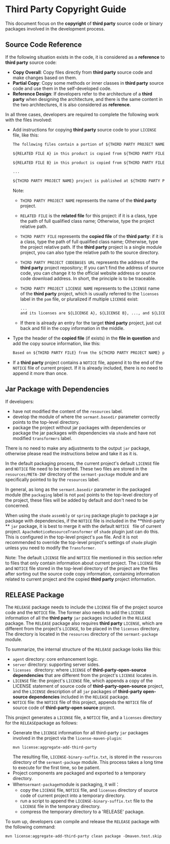 # Third Party Copyright Guide

This document focus on the **copyright** of **third party** source code or binary packages involved in the development process.

## Source Code Reference

If the following situation exists in the code, it is considered as a **reference** to **third party** source code:

- **Copy Overall**: Copy files directly from **third party** source code and make changes based on them.
- **Partial Copy**: Copy some methods or inner classes in **third party** source code and use them in the self-developed code.
- **Reference Design**: If developers refer to the architecture of a **third party** when designing the architecture, and there is the same content in the two architectures, it is also considered as **reference**.

In all three cases, developers are required to complete the following work with the files involved:

- Add instructions for copying **third party** source code to your `LICENSE` file, like this:
  ```txt
  The following files contain a portion of ${THIRD PARTY PROJECT NAME} project.
  
  ${RELATED FILE A} in this product is copied from ${THIRD PARTY FILE A} of ${THIRD PARTY PROJECT NAME} project.
  
  ${RELATED FILE B} in this product is copied from ${THIRD PARTY FILE B} of ${THIRD PARTY PROJECT NAME} project.
  
  ...
  
  ${THIRD PARTY PROJECT NAME} project is published at ${THIRD PARTY PROJECT CODEBASES URL} and its license is ${THIRD PARTY PROJECT LICENSE NAME}.
  ```
  Note:
  - `THIRD PARTY PROJECT NAME` represents the name of the **third party** project.
  - `RELATED FILE` is the **related file** for this project: if it is a class, type the path of full qualified class name; Otherwise, type the project relative path.
  - `THIRD PARTY FILE` represents the **copied file** of the **third party**: if it is a class, type the path of full qualified class name; Otherwise, type the project relative path. If the **third party** project is a single module project, you can also type the relative path to the source directory.
  - `THIRD PARTY PROJECT CODEBASES URL` represents the address of the **third party** project repository; If you can't find the address of source code, you can change it to the official website address or source code download address. In short, the principle is to be traceable.
  - `THIRD PARTY PROJECT LICENSE NAME` represents to the `LICENSE` name of the **third party** project, which is usually referred to the `licenses` label in the `pom` file, or pluralized if multiple `LICENSE` exist:
    
    ```txt
    ...
    and its licenses are ${LICENSE A}, ${LICENSE B}, ..., and ${LICENSE C}.
    ```
  - If there is already an entry for the target **third party** project, just cut back and fill in the copy information in the middle.
- Type the header of the **copied file** (if exists) in the **file in question** and add the copy source information, like this:
  ```txt
  Based on ${THIRD PARTY FILE} from the ${THIRD PARTY PROJECT NAME} project.
  ```
- If a **third party** project contains a `NOTICE` file, append it to the end of the `NOTICE` file of current project. If it is already included, there is no need to append it more than once.

## Jar Package with Dependencies

If developers:

- have not modified the content of the `resources` label.
- develop the module of where the `sermant.basedir` parameter correctly points to the top-level directory.
- package the project without jar packages with dependencies or package the jar packages with dependencies via `shade` and have not modified `transformers` label.

There is no need to make any adjustments to the output `jar` package, otherwise please read the instructions below and take it as it is.

In the default packaging process, the current project's default `LICENSE` file and `NOTICE` file need to be inserted. These two files are stored in the `resources/META-INF` directory of the `sermant-package` module and are specifically pointed to by the `resources` label.

In general, as long as the `sermant.basedir` parameter in the packaged module (the `packaging` label is not `pom`) points to the top-level directory of the project, these files will be added by default and don't need to be concerned.

When using the `shade` `assembly` or `spring` package plugin to package a jar package with dependencies, if the `NOTICE` file is included in the **third-party ** `jar` package, it is best to merge it with the default `NOTICE ` file of current project. `ApacheNoticeResourceTransformer` of ` shade ` plugin just can do this. This is configured in the top-level project's `pom` file. And it is not recommended to override the top-level project's settings of `shade` plugin unless you need to modify the `Transformer`.

Note: The default `LICENSE` file and `NOTICE` file mentioned in this section refer to files that only contain information about current project. The `LICENSE` file and `NOTICE` file stored in the top-level directory of the project are the files after sorting out the source code copy information, containing information related to current project and the copied **third party** project information.

## RELEASE Package

The `RELEASE` package needs to include the `LICENSE` file of the project source code and the `NOTICE` file. The former also needs to add the `LICENSE` information of all the **third party** `jar` packages included in the `RELEASE` package. The `RELEASE` package also requires **third party** `LICENSE`, which are different from the project's `LICENSE`, to be placed in the `licenses` directory. The directory is located in the `resources` directory of the `sermant-package` module.

To summarize, the internal structure of the `RELEASE` package looks like this:
- `agent` directory: core enhancement logic.
- `server` directory: supporting server sides.
- `licenses ` directory: where `LICENSE` of **third-party-open-source dependencies** that are different from the project's `LICENSE` locates in.
- `LICENSE` file: the project's `LICENSE` file, which appends a copy of the LICENSE statement of source code of **third-party-open-source** project, and the `LICENSE` description of all `jar` packages of **third-party open-source dependencies** included in the `RELEASE` package.
- `NOTICE` file: the `NOTICE` file of this project, appends the `NOTICE` file of source code of **third-party-open source** project.

This project generates a `LICENSE` file, a `NOTICE` file, and a `licenses` directory for the `RELEASE`package as follows:
- Generate the `LICENSE` information for all third-party `jar` packages involved in the project via the `license-maven-plugin`:
  ```shell
  mvn license:aggregate-add-third-party
  ```
  The resulting file, `LICENSE-binary-suffix.txt`, is stored in the `resources` directory of the `sermant-package` module. This process takes a long time to execute for the first time, so be patient.
- Project components are packaged and exported to a temporary directory.
- When`sermant-package`module is packaging, it will：
  - copy the `LICENSE` file, `NOTICE` file, and `licenses` directory of source code of current project into a temporary directory.
  - run a script to append the `LICENSE-binary-suffix.txt` file to the `LICENSE` file in the temporary directory.
  - compress the temporary directory to a 'RELEASE' package.

To sum up, developers can compile and release the `RELEASE` package with the following command:
```shell
mvn license:aggregate-add-third-party clean package -Dmaven.test.skip
```
